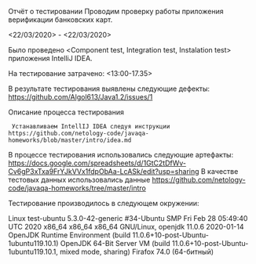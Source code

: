 Отчёт о тестировании Проводим проверку работы приложения верификации банковских карт.

<22/03/2020> - <22/03/2020> 

Было проведено <Component test, Integration test, Instalation test> приложения IntelliJ IDEA.

На тестирование затрачено: <13:00-17.35>

В результате тестирования выявлены следующие дефекты:
https://github.com/Algol613/Java1.2/issues/1

Описание процесса тестирования

     Устанавливаем IntellIJ IDEA следуя инструкции https://github.com/netology-code/javaqa-homeworks/blob/master/intro/idea.md
    
    

В процессе тестирования использовались следующие артефакты: https://docs.google.com/spreadsheets/d/1GtC2tDfWv-Cv6gP3xTxa9FrYJkVVx1fdpObAa-LcASk/edit?usp=sharing
В качестве тестовых данных использовались данные https://github.com/netology-code/javaqa-homeworks/tree/master/intro

Тестирование производилось в следующем окружении:

Linux test-ubuntu 5.3.0-42-generic #34-Ubuntu SMP Fri Feb 28 05:49:40 UTC 2020 x86_64 x86_64 x86_64 GNU/Linux, openjdk 11.0.6 2020-01-14 OpenJDK Runtime Environment (build 11.0.6+10-post-Ubuntu-1ubuntu119.10.1) OpenJDK 64-Bit Server VM (build 11.0.6+10-post-Ubuntu-1ubuntu119.10.1, mixed mode, sharing) Firafox 74.0 (64-битный)
